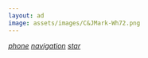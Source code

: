 ```yaml
---
layout: ad
image: assets/images/C&JMark-Wh72.png
---
```


<a href="tel:7634252423"><i class="material-icons md-36 md-light">phone</i></a> <a class="" href="https://www.google.com/maps/dir/?api=1&amp;destination=CanJ%20Auto%20repair&amp;destination_place_id=ChIJ3crk9Uo4s1IRrxPfIPo7-YQ&amp;travelmode=driving"><i class="material-icons md-36 md-light">navigation</i></a> <a href="#reviews"><i class="material-icons md-36 md-light">star</i></a>
